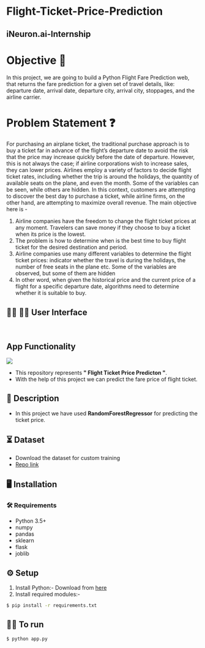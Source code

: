 # Flight-Ticket-Price-Prediction

## iNeuron.ai-Internship

# Objective 🎯

In this project, we are going to build a Python Flight Fare Prediction web, that returns the fare prediction for a given set of travel details, like: departure date, arrival date, departure city, arrival city, stoppages, and the airline carrier.
# Problem Statement ❓

For purchasing an airplane ticket, the traditional purchase approach is to buy a ticket far
in advance of the flight’s departure date to avoid the risk that the price may increase
quickly before the date of departure. However, this is not always the case; if airline
corporations wish to increase sales, they can lower prices. Airlines employ a variety of
factors to decide flight ticket rates, including whether the trip is around the holidays, the
quantity of available seats on the plane, and even the month. Some of the variables can
be seen, while others are hidden. In this context, customers are attempting to discover
the best day to purchase a ticket, while airline firms, on the other hand, are attempting to
maximize overall revenue.
The main objective here is -
1. Airline companies have the freedom to change the flight ticket prices at any moment.
Travelers can save money if they choose to buy a ticket when its price is the lowest.
2. The problem is how to determine when is the best time to buy flight ticket for the
desired destination and period.
3. Airline companies use many different variables to determine the flight ticket prices:
indicator whether the travel is during the holidays, the number of free seats in the plane
etc. Some of the variables are observed, but some of them are hidden
4. In other word, when given the historical price and the current price of a flight for a
specific departure date, algorithms need to determine whether it is suitable to buy.


## :technologist: :student:  User Interface
<br />


## App Functionality
![](https://github.com/varunsalunkhe/Flight-Ticket-Price-Prediction/blob/main/Documents/Untitled.gif)

- This repository represents **" Flight Ticket Price Predicton "**.
- With the help of this project we can predict the fare price of flight ticket.
  
## 📝 Description
- In this project we have used **RandomForestRegressor** for predicting the ticket price.

## ⏳ Dataset
- Download the dataset for custom training
- [Repo link](https://github.com/varunsalunkhe/Flight-Ticket-Price-Prediction/blob/main/FlightFare_Dataset.xlsx)

## :desktop_computer:	Installation

### :hammer_and_wrench: Requirements
* Python 3.5+
* numpy
* pandas
* sklearn
* flask
* joblib

## :gear: Setup
1. Install Python:-
  Download from [here](https://www.python.org/)
2. Install required modules:-
```bash
$ pip install -r requirements.txt

```

## 👨‍💻 To run
```bash
$ python app.py

```


